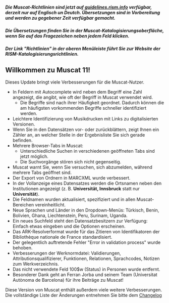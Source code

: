 ##### Die Muscat-Richtlinien sind jetzt auf [guidelines.rism.info](https://guidelines.rism.info/index.html) verfügbar, derzeit nur auf Englisch un Deutch. Übersetzungen sind in Vorbereitung und werden zu gegebener Zeit verfügbar gemacht.

##### Die Übersetzungen finden Sie in der Muscat-Katalogisierungsoberfläche, wenn Sie auf das Fragezeichen neben jedem Feld klicken.

##### Der Link "Richtlinien" in der oberen Menüleiste führt Sie zur Website der RISM-Katalogisierungsrichtlinien.

## Willkommen zu Muscat 11!
Dieses Update bringt viele Verbesserungen für die Muscat-Nutzer.

* In Feldern mit Autocomplete wird neben dem Begriff eine Zahl angezeigt, die angibt, wie oft der Begriff in Muscat verwendet wird.
  * Die Begriffe sind nach ihrer Häufigkeit geordnet. Dadurch können die am häufigsten vorkommenden Begriffe schneller identifiziert werden.
* Leichtere Identifizierung von Musikdrucken mit Links zu digitalisierten Versionen.
* Wenn Sie in den Datensätzen vor- oder zurückblättern, zeigt Ihnen ein Zähler an, an welcher Stelle in der Ergebnisliste Sie sich gerade befinden.
* Mehrere Browser-Tabs in Muscat:
  * Unterschiedliche Suchen in verschiedenen geöffneten Tabs sind jetzt möglich.
  * Die Suchvorgänge stören sich nicht gegenseitig.
* Muscat warnt Sie, wenn Sie versuchen, sich abzumelden, während mehrere Tabs geöffnet sind. 
* Der Export von Ordnern in MARCXML wurde verbessert.
* In der Vollanzeige eines Datensatzes werden die Ortsnamen neben den Institutionen angezeigt (z. B. **Universität, Innsbruck** statt nur **Universität**).
* Die Feldnamen wurden aktualisiert, spezifiziert und in allen Muscat-Bereichen vereinheitlicht.
* Neue Sprachen und Länder in den Dropdown-Menüs: Türkisch, Benin, Bolivien, Ghana, Liechtenstein, Peru, Surinam, Uganda.
* Ein neues Suchfeld steht den Datensatzbesitzern zur Verfügung: Einfach etwas eingeben und die Optionen erscheinen.
* Das ARK-Resolverformat wurde für das Zitieren von Identifikatoren der Bibliothèque nationale de France standardisiert.
* Der gelegentlich auftretende Fehler "Error in validation process" wurde behoben. 
* Verbesserungen der Werknormdatei: Validierungen, Attributionsqualifizierer, Funktionen, Relationen, Sprachcodes, Notizen zum Werkverzeichnis.
* Das nicht verwendete Feld 100$w (Status) in Personen wurde entfernt.
* Besonderer Dank geht an Ferran Jorba und seinem Team (Universitat Autònoma de Barcelona) für ihre Beiträge zu Muscat! 

Diese Version von Muscat enthält außerdem viele weitere Verbesserungen. Die vollständige Liste der Änderungen entnehmen Sie bitte dem [Changelog](https://github.com/rism-digital/muscat/blob/master/CHANGELOG)